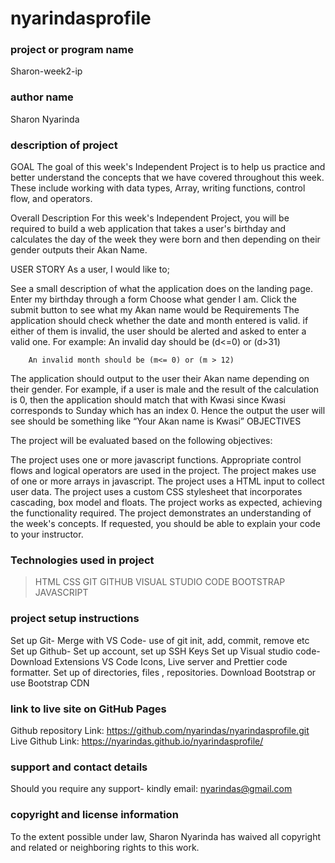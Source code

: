 # nyarindasprofile
### project or program name
Sharon-week2-ip

### author name
Sharon Nyarinda

### description of project
GOAL
The goal of this week's Independent Project is to help us practice and better understand the concepts that we have covered throughout this week. These include working with data types, Array, writing functions, control flow, and operators.

Overall Description
For this week's Independent Project, you will be required to build a web application that takes a user's birthday and calculates the day of the week they were born and then depending on their gender outputs their Akan Name. 

USER STORY
 As a user, I would like to;

See a  small description of what the application does on the landing page.
Enter my birthday through a form 
Choose what gender I am.
Click the submit button to see what my Akan name would be
Requirements 
The application should check whether the date and month entered is valid. if either of them is invalid,  the user should be alerted and asked to enter a valid one. For example:
        An invalid day should be (d<=0) or (d>31)

        An invalid month should be (m<= 0) or (m > 12)  

The application should output to the user their Akan name depending on their gender. For example, if a user is male and the result of the calculation is 0, then the application should match that with Kwasi since Kwasi corresponds to Sunday which has an index 0. Hence the output the user will see should be something like “Your Akan name is Kwasi”
OBJECTIVES

The project will be evaluated based on the following objectives:

The project uses one or more javascript functions.
Appropriate control flows and logical operators are used in the project.
The project makes use of one or more arrays in javascript.
The project uses a  HTML input to collect user data.
The project uses a custom CSS stylesheet that incorporates cascading, box model and floats.
The project works as expected, achieving the functionality required.
The project demonstrates an understanding of the week's concepts. If requested, you should be able to explain your code to your instructor.

### Technologies used in project
>HTML
>CSS
>GIT
>GITHUB
>VISUAL STUDIO CODE
>BOOTSTRAP
>JAVASCRIPT


### project setup instructions
Set up Git- Merge with VS Code- use of git init, add, commit, remove etc
Set up Github- Set up account, set up SSH Keys
Set up Visual studio code- Download Extensions VS Code Icons, Live server and Prettier code formatter. Set up of directories, files , repositories. 
Download Bootstrap or use Bootstrap CDN 

### link to live site on GitHub Pages
Github repository Link: https://github.com/nyarindas/nyarindasprofile.git
Live Github Link: https://nyarindas.github.io/nyarindasprofile/

### support and contact details
Should you require any support- kindly email: nyarindas@gmail.com 


### copyright and license information
To the extent possible under law, Sharon Nyarinda has waived all copyright and related or neighboring rights to this work.